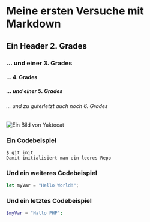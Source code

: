 # Meine ersten Versuche mit Markdown
## Ein Header 2. Grades
### ... und einer 3. Grades
#### ... 4. Grades
##### ... und einer 5. Grades
###### ... und zu guterletzt auch noch 6. Grades

![Ein Bild von Yaktocat](https://octodex.github.com/images/yaktocat.png)

### Ein Codebeispiel
```
$ git init
Damit initialisiert man ein leeres Repo
```
### Und ein weiteres Codebeispiel
```javascript
let myVar = "Hello World!";
```
### Und ein letztes Codebeispiel
```php
$myVar = "Hallo PHP";
```
